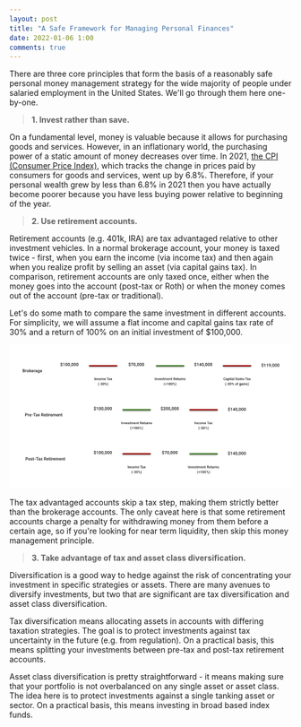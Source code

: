 ```yaml
---
layout: post
title: "A Safe Framework for Managing Personal Finances"
date: 2022-01-06 1:00
comments: true
---
```


There are three core principles that form the basis of a reasonably safe personal money management strategy for the wide majority of people under salaried employment in the United States. We'll go through them here one-by-one. 

> **1. Invest rather than save.**

On a fundamental level, money is valuable because it allows for purchasing goods and services. However, in an inflationary world, the purchasing power of a static amount of money decreases over time. In 2021, [the CPI (Consumer Price Index)](https://www.bls.gov/opub/ted/2021/consumer-prices-up-6-8-percent-for-year-ended-november-2021.htm), which tracks the change in prices paid by consumers for goods and services, went up by 6.8%. Therefore, if your personal wealth grew by less than 6.8% in 2021 then you have actually become poorer because you have less buying power relative to beginning of the year. 

> **2. Use retirement accounts.**

Retirement accounts (e.g. 401k, IRA) are tax advantaged relative to other investment vehicles. In a normal brokerage account, your money is taxed twice - first, when you earn the income (via income tax) and then again when you realize profit by selling an asset (via capital gains tax). In comparison, retirement accounts are only taxed once, either when the money goes into the account (post-tax or Roth) or when the money comes out of the account (pre-tax or traditional).

Let's do some math to compare the same investment in different accounts. For simplicity, we will assume a flat income and capital gains tax rate of 30% and a return of 100% on an initial investment of $100,000.

![Investment vs Retirement Accounts](/static/img/investments.png)

The tax advantaged accounts skip a tax step, making them strictly better than the brokerage accounts. The only caveat here is that some retirement accounts charge a penalty for withdrawing money from them before a certain age, so if you're looking for near term liquidity, then skip this money management principle. 

> **3. Take advantage of tax and asset class diversification.**

Diversification is a good way to hedge against the risk of concentrating your investment in specific strategies or assets. There are many avenues to diversify investments, but two that are significant are tax diversification and asset class diversification. 

Tax diversification means allocating assets in accounts with differing taxation strategies. The goal is to protect investments against tax uncertainty in the future (e.g. from regulation). On a practical basis, this means splitting your investments between pre-tax and post-tax retirement accounts. 

Asset class diversification is pretty straightforward - it means making sure that your portfolio is not overbalanced on any single asset or asset class. The idea here is to protect investments against a single tanking asset or sector. On a practical basis, this means investing in broad based index funds. 

